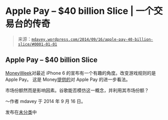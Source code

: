 <!--yml

category: 未分类

日期：2024 年 05 月 18 日 05:46:41

-->

# Apple Pay – $40 billion Slice | 一个交易台的传奇

> 来源：[`mdavey.wordpress.com/2014/09/16/apple-pay-40-billion-slice/#0001-01-01`](https://mdavey.wordpress.com/2014/09/16/apple-pay-40-billion-slice/#0001-01-01)

## Apple Pay – $40 billion Slice

[MoneyWeek](http://moneyweek.com/apples-new-iphone-spells-the-end-for-high-street-banking/)对最近 iPhone 6 的宣布有一个有趣的角度。改变游戏规则的是 Apple Pay。 这是 Money[提供的](http://www.thisismoney.co.uk/money/news/article-2750494/Apple-Pay-set-earn-tech-giant-slice-card-fees-market.html)对 Apple Pay 的进一步看法。

市场份额然而是影响因素。谷歌能否模仿这一概念，并利用其市场份额？

～作者 mdavey 于 2014 年 9 月 16 日。

发布在[未分类](https://mdavey.wordpress.com/category/uncategorized/)中
